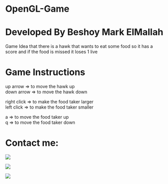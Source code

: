 # OpenGL-Game
# Developed By Beshoy Mark ElMallah

Game Idea that there is a hawk that wants to eat some food so it has a score and if the food is missed it loses 1 live

# Game Instructions
up arrow => to move the hawk up
<br>
down arrow => to move the hawk down
<br>

right click => to make the food taker larger
<br>
left click => to make the food taker smaller
<br>

a => to move the food taker up
<br>
q => to move the food taker down
<br>




# Contact me:
<a href="https://www.linkedin.com/in/beshoy-mark-elmallah/"><img src="https://img.shields.io/badge/LinkedIn-0077B5?style=for-the-badge&logo=linkedin&logoColor=white" />

  <a href="mailto: besho.elmallah@gmail.com"><img src="https://img.shields.io/badge/Gmail-D14836?style=for-the-badge&logo=gmail&logoColor=white" />
  
  <a href="https://github.com/BeshoyMarkElMallah"><img src="https://img.shields.io/badge/GitHub-100000?style=for-the-badge&logo=github&logoColor=white" />
    
